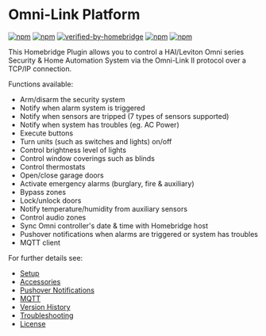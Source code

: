 # Omni-Link Platform

[![npm](https://badgen.net/npm/v/homebridge-omnilink-platform?icon=npm&label)](https://www.npmjs.com/package/homebridge-omnilink-platform)
[![npm](https://badgen.net/npm/dt/homebridge-omnilink-platform)](https://www.npmjs.com/package/homebridge-omnilink-platform)
[![verified-by-homebridge](https://badgen.net/badge/homebridge/verified/purple)](https://github.com/homebridge/homebridge/wiki/Verified-Plugins)
[![npm](https://badgen.net/badge/paypal/mantorok1/yellow)](https://paypal.me/Mantorok1)
[![npm](https://badgen.net/discord/online-members/8fpZA4S?icon=discord&label=discord)](https://discord.com/channels/432663330281226270/922725736584994847)

This Homebridge Plugin allows you to control a HAI/Leviton Omni series Security & Home Automation System via the Omni-Link II protocol over a TCP/IP connection.

Functions available:
- Arm/disarm the security system
- Notify when alarm system is triggered
- Notify when sensors are tripped (7 types of sensors supported)
- Notify when system has troubles (eg. AC Power)
- Execute buttons
- Turn units (such as switches and lights) on/off
- Control brightness level of lights
- Control window coverings such as blinds
- Control thermostats
- Open/close garage doors
- Activate emergency alarms (burglary, fire & auxiliary)
- Bypass zones
- Lock/unlock doors
- Notify temperature/humidity from auxiliary sensors
- Control audio zones
- Sync Omni controller's date & time with Homebridge host
- Pushover notifications when alarms are triggered or system has troubles
- MQTT client

For further details see:
- [Setup](./docs/setup.md)
- [Accessories](./docs/accessories.md)
- [Pushover Notifications](./docs/pushover.md)
- [MQTT](./docs/mqtt.md)
- [Version History](./CHANGELOG.md)
- [Troubleshooting](./docs/troubleshooting.md)
- [License](./LICENSE)
